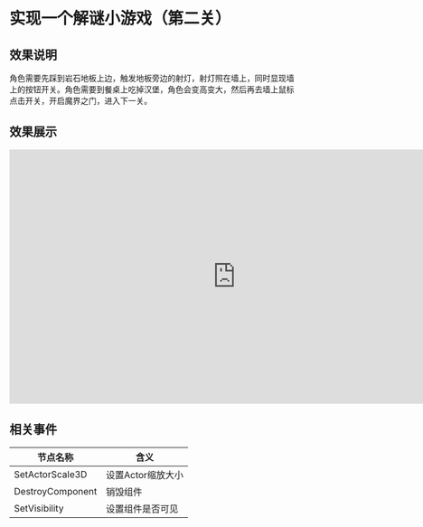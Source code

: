 # 实现一个解谜小游戏（第二关）

## 效果说明
角色需要先踩到岩石地板上边，触发地板旁边的射灯，射灯照在墙上，同时显现墙上的按钮开关。角色需要到餐桌上吃掉汉堡，角色会变高变大，然后再去墙上鼠标点击开关，开启魔界之门，进入下一关。

## 效果展示
<iframe src="https://player.youku.com/embed/XNjQ2Mzc2MDAxMg" scrolling="no" border="0" frameborder="no" width="800" height="450" framespacing="0" allowfullscreen="true"></iframe>


## 相关事件
| 节点名称 | 含义 |
|-------------|---------------|
| SetActorScale3D  |设置Actor缩放大小|
| DestroyComponent  |销毁组件|
| SetVisibility  |设置组件是否可见|
